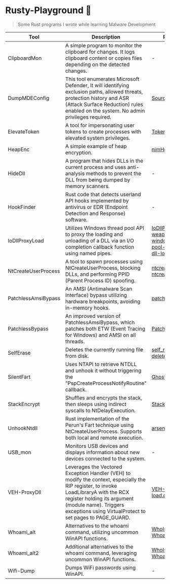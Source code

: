 # Rusty-Playground :crab:
> Some Rust programs I wrote while learning Malware Development 

| Tool                | Description                                                                                                                                             | Reference(s)                                                                                                                                                                |
|---------------------|---------------------------------------------------------------------------------------------------------------------------------------------------------|----------------------------------------------------------------------------------------------------------------------------------------------------------------------------|
| ClipboardMon        | A simple program to monitor the clipboard for changes. It logs clipboard content or copies files depending on the detected changes.                                                | -                                                                                                         |
| DumpMDEConfig    | This tool enumerates Microsoft Defender, It will identifying exclusion paths, allowed threats, protection history and ASR (Attack Surface Reduction) rules enabled on the system. No admin privileges required. | [Source](https://twitter.com/VakninHai/status/1796628601535652289)                                                                 |
| ElevateToken        | A tool for impersonating user tokens to create processes with elevated system privileges.                                                                           | [Token::elevate](https://github.com/gentilkiwi/mimikatz/blob/master/mimikatz/modules/kuhl_m_token.c)                                                                  |
| HeapEnc             | A simple example of heap encryption.                                                                                                                       | [nimHeapEnc](https://github.com/nbaertsch/nimHeapEnc)                                                                                                                  |
| HideDll             | A program that hides DLLs in the current process and uses anti-analysis methods to prevent the DLL from being dumped by memory scanners.                      | -                                                                                                         |
| HookFinder          | Rust code that detects userland API hooks implemented by antivirus or EDR (Endpoint Detection and Response) software.                                                                                  | -                                                                                                         |
| IoDllProxyLoad      | Utilizes Windows thread pool API to proxy the loading and unloading of a DLL via an I/O completion callback function using named pipes.             | [IoDllProxyLoad](https://github.com/fin3ss3g0d/IoDllProxyLoad) <br> [weaponizing-windows-thread-pool-apis-proxying-dll-loads](https://fin3ss3g0d.net/index.php/2024/03/18/weaponizing-windows-thread-pool-apis-proxying-dll-loads/) |
| NtCreateUserProcess | A tool to spawn processes using NtCreateUserProcess, blocking DLLs, and performing PPID (Parent Process ID) spoofing.                                                                                | [ntcreateuserprocess_1](https://offensivedefence.co.uk/posts/ntcreateuserprocess/) <br> [ntcreateuserprocess_2](https://captmeelo.com/redteam/maldev/2022/05/10/ntcreateuserprocess.html)                         |
| PatchlessAmsiBypass | An AMSI (Antimalware Scan Interface) bypass utilizing hardware breakpoints, avoiding in-memory hooks.                                                                                                              | [patchless_amsi](https://gist.github.com/CCob/fe3b63d80890fafeca982f76c8a3efdf)                                                                                           |
| PatchlessBypass     | An improved version of PatchlessAmsiBypass, which patches both ETW (Event Tracing for Windows) and AMSI on all threads.                                                                           | [PatchlessHook](https://github.com/ScriptIdiot/sleepmask_PatchlessHook/)                                                                                                   |
| SelfErase           | Deletes the currently running file from disk.                                                                                                                | [self_remove](https://github.com/Enelg52/OffensiveGo/tree/main/self_remove) <br> [delete-self-poc](https://github.com/LloydLabs/delete-self-poc)                        |
| SilentFart          | Uses NTAPI to retrieve NTDLL and unhook it without triggering the "PspCreateProcessNotifyRoutine" callback.                                                         | [GhostFart](https://github.com/mansk1es/GhostFart)                                                                                                                   |
| StackEncrypt        | Shuffles and encrypts the stack, then sleeps using indirect syscalls to NtDelayExecution.                                                                        | [StackMask](https://github.com/WKL-Sec/StackMask)                                                                                                                      |
| UnhookNtdll         | Rust implementation of the Perun's Fart technique using NtCreateUserProcess. Supports both local and remote execution.                        | [arsenal-rs](https://github.com/memN0ps/arsenal-rs)                                                                                                                    |
| USB_mon             | Monitors USB devices and displays information about new devices connected to the system.                                                                                       | -                                                                                                         |
| VEH-ProxyDll        | Leverages the Vectored Exception Handler (VEH) to modify the context, especially the RIP register, to invoke LoadLibraryA with the RCX register holding its argument (module name). Triggers exceptions using VirtualProtect to set pages to PAGE_GUARD. | [VEH-DLL-proxy-load.c](https://github.com/kleiton0x00/Proxy-DLL-Loads/blob/main/VEH-DLL-proxy-load.c)                                                                     |
| Whoami_alt          | Alternatives to the whoami command, utilizing uncommon WinAPI functions.                                                                                         | [WhoIsWho](https://github.com/MzHmO/WhoIsWho) <br> [WhoamiAlternatives](https://twitter.com/vxunderground/status/1720265558501794288)                                     |
| Whoami_alt2         | Additional alternatives to the whoami command, leveraging uncommon WinAPI functions.                                                                                         | [WhoIsWho](https://github.com/MzHmO/WhoIsWho) <br> [WhoamiAlternatives](https://twitter.com/vxunderground/status/1720265558501794288)                                     |
| Wifi-Dump           | Dumps WiFi passwords using WinAPI.                                                                                                                           | -                                                                                                         |
